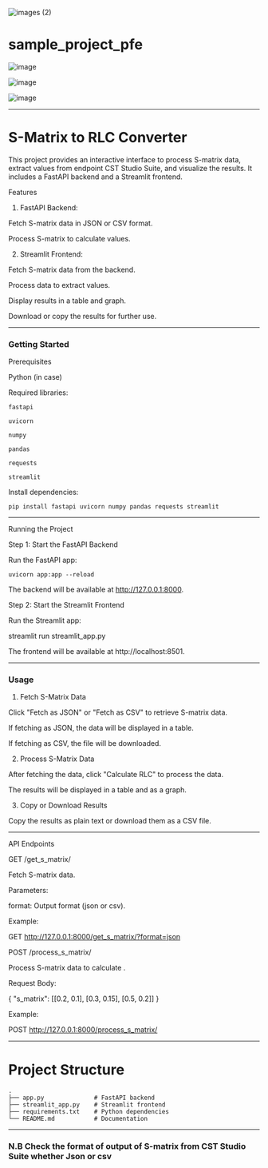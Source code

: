 ![images (2)](https://github.com/user-attachments/assets/9ae1d7da-e878-43ec-80fd-2f33749fd896)


# sample_project_pfe
![image](https://github.com/user-attachments/assets/2b76ab6e-700e-4657-a319-23013c335e74)

![image](https://github.com/user-attachments/assets/2840ab30-b269-4a1b-ac21-afc8bea04ff2)

![image](https://github.com/user-attachments/assets/8caf8103-0069-4d4b-83bd-a829ded87915)

---

 # S-Matrix to RLC Converter

This project provides an interactive interface to process S-matrix data, extract  values from endpoint CST Studio Suite, and visualize the results. It includes a FastAPI backend and a Streamlit frontend.

Features

1. FastAPI Backend:

Fetch S-matrix data in JSON or CSV format.

Process S-matrix to calculate  values.

2. Streamlit Frontend:

Fetch S-matrix data from the backend.

Process data to extract  values.

Display results in a table and graph.

Download or copy the results for further use.

---

### Getting Started

Prerequisites

Python (in case)

Required libraries:
```
fastapi

uvicorn

numpy

pandas

requests

streamlit

```

Install dependencies:
```
pip install fastapi uvicorn numpy pandas requests streamlit
```

---

Running the Project

Step 1: Start the FastAPI Backend

Run the FastAPI app:
```
uvicorn app:app --reload
```
The backend will be available at http://127.0.0.1:8000.

Step 2: Start the Streamlit Frontend

Run the Streamlit app:

streamlit run streamlit_app.py

The frontend will be available at http://localhost:8501.


---

### Usage

1. Fetch S-Matrix Data

Click "Fetch as JSON" or "Fetch as CSV" to retrieve S-matrix data.

If fetching as JSON, the data will be displayed in a table.

If fetching as CSV, the file will be downloaded.


2. Process S-Matrix Data

After fetching the data, click "Calculate RLC" to process the data.

The results will be displayed in a table and as a graph.


3. Copy or Download Results

Copy the results as plain text or download them as a CSV file.



---

API Endpoints

GET /get_s_matrix/

Fetch S-matrix data.

Parameters:

format: Output format (json or csv).


Example:

GET http://127.0.0.1:8000/get_s_matrix/?format=json

POST /process_s_matrix/

Process S-matrix data to calculate .

Request Body:

{
  "s_matrix": [[0.2, 0.1], [0.3, 0.15], [0.5, 0.2]]
}

Example:

POST http://127.0.0.1:8000/process_s_matrix/


---

# Project Structure
```
.
├── app.py              # FastAPI backend
├── streamlit_app.py    # Streamlit frontend
├── requirements.txt    # Python dependencies
└── README.md           # Documentation

```
---
### N.B Check the format of output of S-matrix from CST Studio Suite whether Json or csv 
